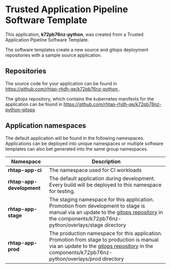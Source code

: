 # Trusted Application Pipeline Software Template

This application, **k72pb76nz-python**, was created from a Trusted Application Pipeline Software Template.

The software templates create a new source and gitops deployment repositories with a sample source application. 

## Repositories

The source code for your application can be found in [https://github.com/rhtap-rhdh-qe/k72pb76nz-python ](https://github.com/rhtap-rhdh-qe/k72pb76nz-python ).
 
The gitops repository, which contains the kubernetes manifests for the application can be found in 
[https://github.com/rhtap-rhdh-qe/k72pb76nz-python-gitops ](https://github.com/rhtap-rhdh-qe/k72pb76nz-python-gitops ) 

## Application namespaces 

The default application will be found in the following namespaces. Applications can be deployed into unique namespaces or multiple software templates can also bet generated into the same group namespaces.  

|  Namespace   |  Description   |  
| -------- | -------- |
| **rhtap-app-ci** | The namespace used for CI workloads |
| **rhtap-app-development** | The default application during development. Every build will be deployed to this namespace for testing. |
| **rhtap-app-stage** | The staging namespace for this application. Promotion from development to stage is manual via an update to the [gitops repository](https://github.com/rhtap-rhdh-qe/k72pb76nz-python-gitops ) in the components/k72pb76nz-python/overlays/stage directory |
| **rhtap-app-prod** | The production namespace for this application. Promotion from stage to production is manual via an update to the [gitops repository](https://github.com/rhtap-rhdh-qe/k72pb76nz-python-gitops ) in the components/k72pb76nz-python/overlays/prod directory |